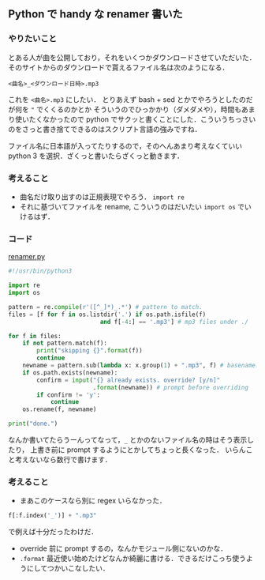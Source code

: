 Python で handy な renamer 書いた
---------------------------------

### やりたいこと

とある人が曲を公開しており，それをいくつかダウンロードさせていただいた．
そのサイトからのダウンロードで貰えるファイル名は次のようになる．

```
<曲名>_<ダウンロード日時>.mp3
```

これを `<曲名>.mp3` にしたい．
とりあえず bash + sed とかでやろうとしたのだが何を `"` でくくるのかとか
そういうのでひっかかり（ダメダメや），時間もあまり使いたくなかったので
python でサクッと書くことにした．こういうちっさいのをさっと書き捨てできるのはスクリプト言語の強みですね．

ファイル名に日本語が入ってたりするので，そのへんあまり考えなくていい python 3 を選択．ざくっと書いたらざくっと動きます．


### 考えること

* 曲名だけ取り出すのは正規表現でやろう． `import re`
* それに基づいてファイルを rename, こういうのはだいたい `import os` でいけるはず．

### コード
[renamer.py](./Scripts/14Nov2013.handy_renamer.py)

```python
#!/usr/bin/python3

import re
import os

pattern = re.compile(r'([^_]*)_.*') # pattern to match.
files = [f for f in os.listdir('.') if os.path.isfile(f)
                          and f[-4:] == '.mp3'] # mp3 files under ./

for f in files:
    if not pattern.match(f):
        print("skipping {}".format(f))
        continue
    newname = pattern.sub(lambda x: x.group(1) + ".mp3", f) # basename.mp3
    if os.path.exists(newname):
        confirm = input("{} already exists. override? [y/n]"
                        .format(newname)) # prompt before overriding
        if confirm != 'y':
            continue
    os.rename(f, newname)

print("done.")
```

なんか書いてたらうーんってなって，`_` とかのないファイル名の時はそう表示したり，
上書き前に prompt するようにとかしてちょっと長くなった．
いらんこと考えないなら数行で書けます．

### 考えること

* まあこのケースなら別に regex いらなかった．

```python
f[:f.index('_')] + ".mp3"
```

で例えば十分だったわけだ．
* override 前に prompt するの，なんかモジュール側にないのかな．
* `.format` 最近使い始めたけどなんか綺麗に書ける．できるだけこっち使うようにしてつかいこなしたい．

